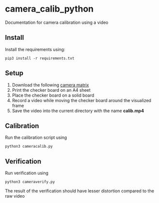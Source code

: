 # camera_calib_python
Documentation for camera calibration using a video

## Install

Install the requirements using:
```
pip3 install -r requirements.txt
```

## Setup

1. Download the following [camera matrix](https://www.mrpt.org/downloads/camera-calibration-checker-board_9x7.pdf)
2. Print the checker board on an A4 sheet
3. Place the checker board on a solid board
4. Record a video while moving the checker board around the visualized frame
5. Save the video into the current directory with the name **calib.mp4** 

## Calibration
Run the calibration script using 

```
python3 cameracalib.py 
```

## Verification
Run verification using 
```
python3 cameraverify.py 
```

The result of the verification should have lesser distortion compared to the raw video